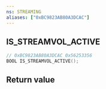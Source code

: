 ```yaml
---
ns: STREAMING
aliases: ["0xBC9823AB80A3DCAC"]
---
```

## IS_STREAMVOL_ACTIVE

```c
// 0xBC9823AB80A3DCAC 0x56253356
BOOL IS_STREAMVOL_ACTIVE();
```

## Return value
